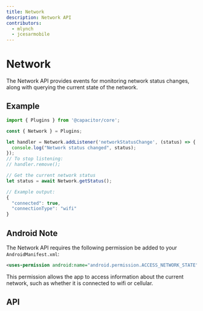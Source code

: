 ```yaml
---
title: Network
description: Network API
contributors:
  - mlynch
  - jcesarmobile
---
```


<plugin-platforms platforms="pwa,ios,android"></plugin-platforms>

# Network

The Network API provides events for monitoring network status changes, along with querying the current state of the network.

<plugin-api-index name="network"></plugin-api-index>

## Example

```typescript
import { Plugins } from '@capacitor/core';

const { Network } = Plugins;

let handler = Network.addListener('networkStatusChange', (status) => {
  console.log("Network status changed", status);
});
// To stop listening:
// handler.remove();

// Get the current network status
let status = await Network.getStatus();

// Example output:
{
  "connected": true,
  "connectionType": "wifi"
}
```

## Android Note

The Network API requires the following permission be added to your `AndroidManifest.xml`:

```xml
<uses-permission android:name="android.permission.ACCESS_NETWORK_STATE" />
```

This permission allows the app to access information about the current network, such as whether it is connected to wifi or cellular.

## API

<plugin-api name="network"></plugin-api>
